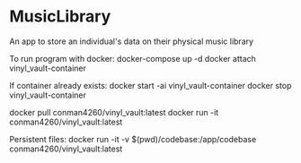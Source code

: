 # MusicLibrary
An app to store an individual's data on their physical music library

To run program with docker:
docker-compose up -d
docker attach vinyl_vault-container

If container already exists:
docker start -ai vinyl_vault-container
docker stop vinyl_vault-container

docker pull conman4260/vinyl_vault:latest
docker run -it conman4260/vinyl_vault:latest

Persistent files:
docker run -it -v $(pwd)/codebase:/app/codebase conman4260/vinyl_vault:latest